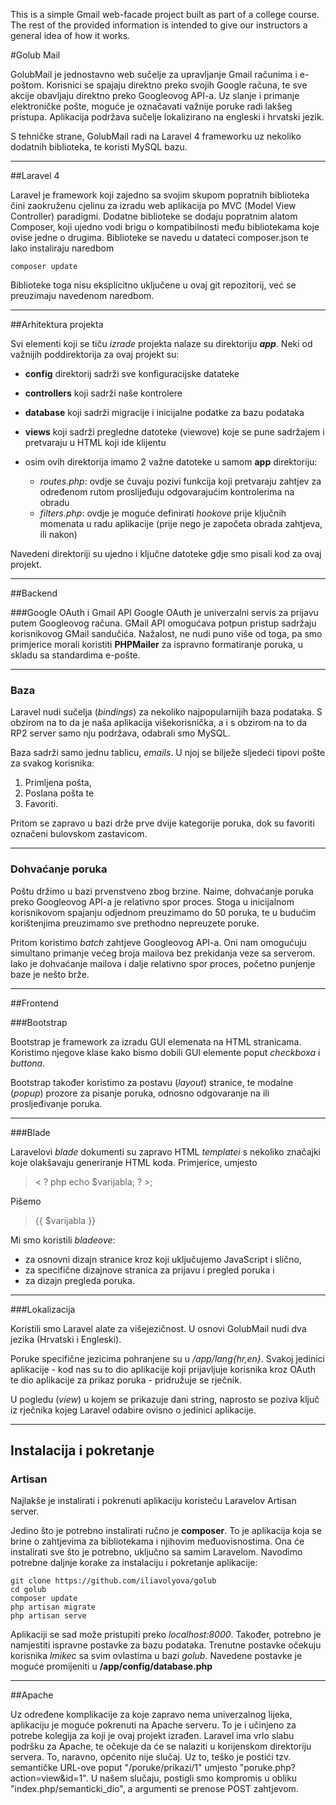 This is a simple Gmail web-facade project built as part of a college course. 
The rest of the provided information is intended to give our instructors a general idea of how it works.

#Golub Mail

GolubMail je jednostavno web sučelje za upravljanje Gmail računima i e-poštom. Korisnici se spajaju direktno preko svojih Google računa,
te sve akcije obavljaju direktno preko Googleovog API-a. 
Uz slanje i primanje elektroničke pošte, moguće je označavati važnije poruke radi lakšeg pristupa.
Aplikacija podržava sučelje lokalizirano na engleski i hrvatski jezik.

S tehničke strane, GolubMail radi na Laravel 4 frameworku uz nekoliko dodatnih biblioteka, te koristi MySQL bazu.

---

##Laravel 4

Laravel je framework koji zajedno sa svojim skupom popratnih biblioteka čini zaokruženu cjelinu za izradu web aplikacija po MVC (Model View Controller) paradigmi.
Dodatne biblioteke se dodaju popratnim alatom Composer, koji ujedno vodi brigu o kompatibilnosti među bibliotekama koje ovise jedne o drugima.
Biblioteke se navedu u datateci composer.json te lako instaliraju naredbom 

    composer update

Biblioteke toga nisu eksplicitno uključene u ovaj git repozitorij, već se preuzimaju navedenom naredbom.

---

##Arhitektura projekta

Svi elementi koji se tiču *izrade* projekta nalaze su direktoriju ***app***. Neki od važnijih poddirektorija za ovaj projekt su: 

 - **config** direktorij sadrži sve konfiguracijske datateke 
 - **controllers** koji sadrži naše kontrolere 
 - **database** koji sadrži migracije i inicijalne podatke za bazu podataka
 - **views** koji sadrži pregledne datoteke (viewove) koje se pune sadržajem i pretvaraju u HTML koji ide klijentu
 
 - osim ovih direktorija imamo 2 važne datoteke u samom **app** direktoriju:
    - *routes.php*: ovdje se čuvaju pozivi funkcija koji pretvaraju zahtjev za određenom rutom proslijeđuju odgovarajućim kontrolerima na obradu
    - *filters.php*: ovdje je moguće definirati *hookove* prije ključnih momenata u radu aplikacije (prije nego je započeta obrada zahtjeva, ili nakon)
    
Navedeni direktoriji su ujedno i ključne datoteke gdje smo pisali kod za ovaj projekt.

---

##Backend 

###Google OAuth i Gmail API
Google OAuth je univerzalni servis za prijavu putem Googleovog računa. GMail API omogućava potpun pristup sadržaju korisnikovog GMail sandučića. Nažalost, ne nudi puno više od toga, pa smo primjerice morali koristiti **PHPMailer** za ispravno formatiranje poruka, u skladu sa standardima e-pošte. 

---

### Baza
Laravel nudi sučelja (*bindings*) za nekoliko najpopularnijih baza podataka. S obzirom na to da je naša aplikacija višekorisnička, a i s obzirom na to da RP2 server samo nju podržava, odabrali smo MySQL.

Baza sadrži samo jednu tablicu, *emails*. U njoj se bilježe sljedeći tipovi pošte za svakog korisnika:

 1. Primljena pošta,
 2. Poslana pošta te
 3. Favoriti.

Pritom se zapravo u bazi drže prve dvije kategorije poruka, dok su favoriti označeni bulovskom zastavicom. 

---

### Dohvaćanje poruka
Poštu držimo u bazi prvenstveno zbog brzine. Naime, dohvaćanje poruka preko Googleovog API-a je relativno spor proces. Stoga u inicijalnom korisnikovom spajanju odjednom preuzimamo do 50 poruka, te u budućim korištenjima preuzimamo sve prethodno nepreuzete poruke. 

Pritom koristimo *batch* zahtjeve Googleovog API-a. Oni nam omogućuju simultano primanje većeg broja mailova bez prekidanja veze sa serverom. Iako je dohvaćanje mailova i dalje relativno spor proces, početno punjenje baze je nešto brže.

---

##Frontend 

###Bootstrap

Bootstrap je framework za izradu GUI elemenata na HTML stranicama. Koristimo njegove klase kako bismo dobili GUI elemente poput *checkboxa* i *buttona*. 

Bootstrap također koristimo za postavu (*layout*) stranice, te modalne (*popup*) prozore za pisanje poruka, odnosno odgovaranje na ili prosljeđivanje poruka. 

---

###Blade

Laravelovi *blade* dokumenti su zapravo HTML *templatei* s nekoliko značajki koje olakšavaju generiranje HTML koda. Primjerice, umjesto

> &lt; ? php echo $varijabla; ? >;

Pišemo

> {{ $varijabla }}

Mi smo koristili *bladeove*:
 - za osnovni dizajn stranice kroz koji uključujemo JavaScript i slično,
 - za specifične dizajnove stranica za prijavu i pregled poruka i
 - za dizajn pregleda poruka.

---

###Lokalizacija

Koristili smo Laravel alate za višejezičnost. U osnovi GolubMail nudi dva jezika (Hrvatski i Engleski). 

Poruke specifične jezicima pohranjene su u */app/lang{hr,en}*.
Svakoj jedinici aplikacije - kod nas su to dio aplikacije koji prijavljuje korisnika kroz OAuth te dio aplikacije za prikaz poruka - pridružuje se rječnik. 

U pogledu (*view*) u kojem se prikazuje dani string, naprosto se poziva ključ iz rječnika kojeg Laravel odabire ovisno o jedinici aplikacije. 

---

## Instalacija i pokretanje

### Artisan

Najlakše je instalirati i pokrenuti aplikaciju koristeću Laravelov Artisan server. 

Jedino što je potrebno instalirati ručno je **composer**. To je aplikacija koja se brine o zahtjevima za bibliotekama i njihovim međuovisnostima. Ona će instalirati sve što je potrebno, uključno sa samim Laravelom. Navodimo potrebne daljnje korake za instalaciju i pokretanje aplikacije:

    git clone https://github.com/iliavolyova/golub
    cd golub
    composer update
    php artisan migrate
    php artisan serve

Aplikaciji se sad može pristupiti preko *localhost:8000*.
Također, potrebno je namjestiti ispravne postavke za bazu podataka. Trenutne postavke očekuju korisnika *lmikec* sa svim ovlastima u bazi *golub*. Navedene postavke je moguće promijeniti u **/app/config/database.php**

---

##Apache

Uz određene komplikacije za koje zapravo nema univerzalnog lijeka, aplikaciju je moguće pokrenuti na Apache serveru. To je i učinjeno za potrebe kolegija za koji je ovaj projekt izrađen. Laravel ima vrlo slabu podršku za Apache, te očekuje da će se nalaziti u korijenskom direktoriju servera. To, naravno, općenito nije slučaj. Uz to, teško je postići tzv. semantičke URL-ove poput "/poruke/prikazi/1" umjesto "poruke.php?action=view&id=1". U našem slučaju, postigli smo kompromis u obliku "index.php/semanticki_dio", a argumenti se prenose POST zahtjevom.
